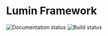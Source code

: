 # Lumin Framework

![Documentation status](https://img.shields.io/github/actions/workflow/status/lumin-dev/LuminFramework/deploy.yml)
![Build status](https://img.shields.io/github/actions/workflow/status/lumin-dev/LuminFramework/release.yml)